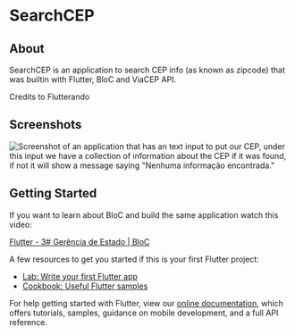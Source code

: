 # SearchCEP

## About

SearchCEP is an application to search CEP info (as known as zipcode) that was builtin with Flutter, BloC and ViaCEP API.

Credits to Flutterando

## Screenshots

![Screenshot of an application that has an text input to put our CEP, under this input we have a collection of information about the CEP if it was found, if not it will show a message saying "Nenhuma informação encontrada."](https://lh3.googleusercontent.com/WGjhsQxUWkzSapNp5wsPi8tK1_r6s_NdX9QakGrr5souxFIKpzLYavH8_6mtueaVvQNdIQG-4Hc1uuxBjyfUY5oBvHjXLXsgPcR24cF-mN6Ejg5NP3PpBIZJDPAKTEdrWNHwxhqIi_1vMTfLN0LjZPIS0tVwV_wQ0cGXn21tUAwREs7QumREuJex3RoP4H_E5ZCkQAYJzI_pl7fs44sOU0-we5x6qP7qUBlqpClToajqYPD4Kad-p1oDasHm7zheQ1yGdXsG4QL1EttjKp2HIxRIkDIUk9GV0w3A0RLBvq6Kl3qkuIzCoEKHfa7rmujbr10EDZVTV4nQMWJEnN7xIGwUtUXZTuAASS8r5rGm_9Tj3wuGY0q5-IFZA1YlxSfz2qPQG4E00LTdA_W8VfzsZwT8ey6wOaS9TwrN1AACuYDhzcQVbXq1LvSvJKPvYy0hTJnAmlF26D1ziL2mtcVrouowOvOe_kmFRRuJgvneWXc4GFtC_eizDYaG9NLcAXJ9et-j75f2GKNSxD41lXbDVBDpD8_l5oVy-jqgyTXs-z_QPC6HHUxxG30_tgCYzVlROY3tT1XVjP0xGgwoZTtMCkw2I0n321GX5aH3q61JjtSYn1Y98hu1KPg-CM8CFKptBPq-rmVFBx_TN01bNs7OIwJFfHBsTRmzwMSGZ5vXkyRttyCb7N-tTZ-a66t4=w484-h967-no?authuser=0)

## Getting Started

If you want to learn about BloC and build the same application watch this video:

[Flutter - 3# Gerência de Estado | BloC](https://www.youtube.com/watch?v=2mmUDtgnczA)

A few resources to get you started if this is your first Flutter project:

- [Lab: Write your first Flutter app](https://flutter.dev/docs/get-started/codelab)
- [Cookbook: Useful Flutter samples](https://flutter.dev/docs/cookbook)

For help getting started with Flutter, view our
[online documentation](https://flutter.dev/docs), which offers tutorials,
samples, guidance on mobile development, and a full API reference.
